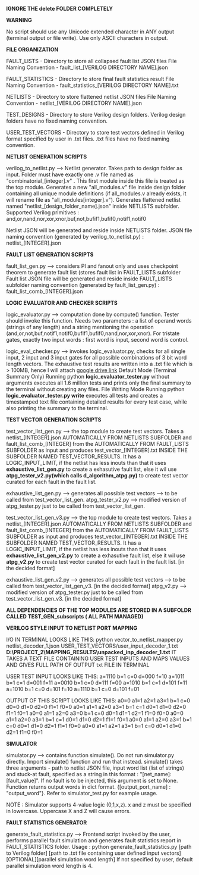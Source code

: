 **IGNORE THE delete FOLDER COMPLETELY**

**WARNING**

No script should use any Unicode extended character in ANY output (terminal output or file write). Use only ASCII characters in output.

**FILE ORGANIZATION**

FAULT_LISTS - Directory to store all collapsed fault list JSON files
              File Naming Convention - fault_list_[VERILOG DIRECTORY NAME].json

FAULT_STATISTICS - Directory to store final fault statistics result
                   File Naming Convention - fault_statistics_[VERILOG DIRECTORY NAME].txt

NETLISTS - Directory to store flattened netlist JSON files
           File Naming Convention - netlist_[VERILOG DIRECTORY NAME].json

TEST_DESIGNS - Directory to store Verilog design folders. 
               Verilog design folders have no fixed naming convention.

USER_TEST_VECTORS - Directory to store test vectors defined in Verilog format specified by user in .txt files. 
                    .txt files have no fixed naming convention.
                    

**NETLIST GENERATION SCRIPTS**

verilog_to_netlist.py --> Netlist generator. Takes path to design folder as input. Folder must have exactly one .v file named as "combinatorial_[integer].v" . This first module inside this file is treated as the top module. Generates a new "all_modules.v" file inside design folder containing all unique module definitions (if all_modules.v already exists, it will rename file as "all_modules[integer].v"). Generates flattened netlist named "netlist_[design_folder_name].json" inside NETLISTS subfolder. Supported Verilog primitives : and,or,nand,nor,xor,xnor,buf,not,bufif1,bufif0,notif1,notif0

Netlist JSON will be generated and reside inside NETLISTS folder. JSON file naming convention (generated by verilog_to_netlist.py) : netlist_[INTEGER].json

**FAULT LIST GENERATION SCRIPTS**

fault_list_gen.py --> considers PI and fanout only and uses checkpoint theorem to generate fault list (stores fault list in FAULT_LISTS subfolder
Fault list JSON file will be generated and reside inside FAULT_LISTS subfolder naming convention (generated by fault_list_gen.py) : fault_list_comb_[INTEGER].json

**LOGIC EVALUATOR AND CHECKER SCRIPTS**

logic_evaluator.py --> computation done by compute() function. Tester should invoke this function. Needs two parameters : a list of operand words (strings of any length) and a string mentioning the operation (and,or,not,buf,notif1,notif0,bufif1,bufif0,nand,nor,xor,xnor). For tristate gates, exactly two input words : first word is input, second word is control.

logic_eval_checker.py --> invokes logic_evaluator.py, checks for all single input, 2 input and 3 input gates for all possible combinations of 3 bit word length vectors. The exhaustive test results are written into a .txt file which is > 100MB, hence I will attach [google drive link](https://drive.google.com/drive/folders/1hZVgVDqM7l2cUY0yMfNnMxIHhtbDwZEr?usp=sharing)
Default Mode (Terminal Summary Only)
Running python **logic_evaluator_tester.py** without arguments executes all 1.6 million tests and prints only the final summary to the terminal without creating any files.
File Writing Mode
Running python **logic_evaluator_tester.py write** executes all tests and creates a timestamped text file containing detailed results for every test case, while also printing the summary to the terminal.

**TEST VECTOR GENERATION SCRIPTS**

test_vector_list_gen.py --> the top module to create test vectors. Takes a  netlist_[INTEGER].json AUTOMATICALLY FROM NETLISTS SUBFOLDER and fault_list_comb_[INTEGER] from the AUTOMATICALLY FROM FAULT_LISTS SUBFOLDER as input and produces test_vector_[INTEGER].txt INSIDE THE SUBFOLDER NAMED TEST_VECTOR_RESULTS. It has a LOGIC_INPUT_LIMIT, if the netlist has less inouts than that it uses **exhaustive_list_gen.py** to create a exhasutive fault list, else it wil use **atpg_tester_v2.py(which calls d_algorithm_atpg.py)** to create test vector curated for each fault in the fault list.

exhaustive_list_gen.py  --> generates all possible test vectors --> to be called from test_vector_list_gen.
atpg_tester_v2.py  --> modified version of atpg_tester.py just to be called from test_vector_list_gen.

test_vector_list_gen_v3.py --> the top module to create test vectors. Takes a  netlist_[INTEGER].json AUTOMATICALLY FROM NETLISTS SUBFOLDER and fault_list_comb_[INTEGER] from the AUTOMATICALLY FROM FAULT_LISTS SUBFOLDER as input and produces test_vector_[INTEGER].txt INSIDE THE SUBFOLDER NAMED TEST_VECTOR_RESULTS. It has a LOGIC_INPUT_LIMIT, if the netlist has less inouts than that it uses **exhaustive_list_gen_v2.py** to create a exhasutive fault list, else it wil use **atpg_v2.py** to create test vector curated for each fault in the fault list. [in the decided format]

exhaustive_list_gen_v2.py  --> generates all possible test vectors --> to be called from test_vector_list_gen_v3. [in the decided format]
atpg_v2.py  --> modified version of atpg_tester.py just to be called from test_vector_list_gen_v3. [in the decided format]

**ALL DEPENDENCIES OF THE TOP MODULES ARE STORED IN A SUBFOLDR CALLED TEST_GEN_subscripts ( ALL PATH MANAGED)**

**VERILOG STYLE INPUT TO NETLIST PORT MAPPING**

I/O IN TERMINAL LOOKS LIKE THIS: 
python vector_to_netlist_mapper.py netlist_decoder_1.json USER_TEST_VECTORS/user_input_decoder_1.txt
**D:\PROJECT_2\MAPPING_RESULTS\unpacked_inp_decoder_1.txt**
IT TAKES A TEXT FILE CONTAINING USER TEST INPUTS AND MAPS VALUES AND GIVES FULL PATH OF OUTPUT txt FILE IN TERMINAL

USER TEST INPUT LOOKS LIKE THIS:
a=1110 b=1 c=0 d=000 f=10
a=1011 b=1 c=1 d=001 f=11
a=0010 b=1 c=0 d=111 f=00
a=1010 b=1 c=1 d=101 f=11
a=1010 b=1 c=0 d=101 f=10
a=1110 b=1 c=0 d=101 f=01

OUTPUT OF THIS SCRIPT LOOKS LIKE THIS:
a0=0 a1=1 a2=1 a3=1 b=1 c=0 d0=0 d1=0 d2=0 f1=1 f0=0
a0=1 a1=1 a2=0 a3=1 b=1 c=1 d0=1 d1=0 d2=0 f1=1 f0=1
a0=0 a1=1 a2=0 a3=0 b=1 c=0 d0=1 d1=1 d2=1 f1=0 f0=0
a0=0 a1=1 a2=0 a3=1 b=1 c=1 d0=1 d1=0 d2=1 f1=1 f0=1
a0=0 a1=1 a2=0 a3=1 b=1 c=0 d0=1 d1=0 d2=1 f1=1 f0=0
a0=0 a1=1 a2=1 a3=1 b=1 c=0 d0=1 d1=0 d2=1 f1=0 f0=1

**SIMULATOR** 

simulator.py --> contains function simulate(). Do not run simulator.py directly. Import simulate() function and run that instead. simulate() takes three arguments - path to netlist JSON file, input word list (list of strings) and stuck-at fault, specified as a string in this format : "[net_name]:[fault_value]". If no fault is to be injected, this argument is set to None. Function returns output words in dict format. {[output_port_name] : "output_word"}. Refer to simulator_test.py for example usage. 

NOTE : Simulator supports 4-value logic (0,1,x,z). x and z must be specified in lowercase. Uppercase X and Z will cause errors.

**FAULT STATISTICS GENERATOR**

generate_fault_statistics.py --> Frontend script invoked by the user, performs parallel fault simulation and generates fault statistics report in FAULT_STATISTICS folder. 
Usage : python generate_fault_statistics.py [path to Verilog folder] [path to .txt file containing user defined input vectors] [OPTIONAL][parallel simulation word length]
If not specified by user, default parallel simulation word length is 4.
